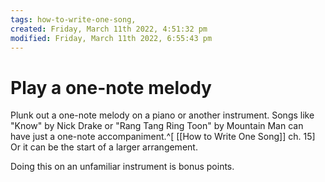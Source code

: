 ```yaml
---
tags: how-to-write-one-song, 
created: Friday, March 11th 2022, 4:51:32 pm
modified: Friday, March 11th 2022, 6:55:43 pm
---
```


# Play a one-note melody
Plunk out a one-note melody on a piano or another instrument. Songs like "Know" by Nick Drake or "Rang Tang Ring Toon" by Mountain Man can have just a one-note accompaniment.^[ [[How to Write One Song]] ch. 15] Or it can be the start of a larger arrangement.

Doing this on an unfamiliar instrument is bonus points.